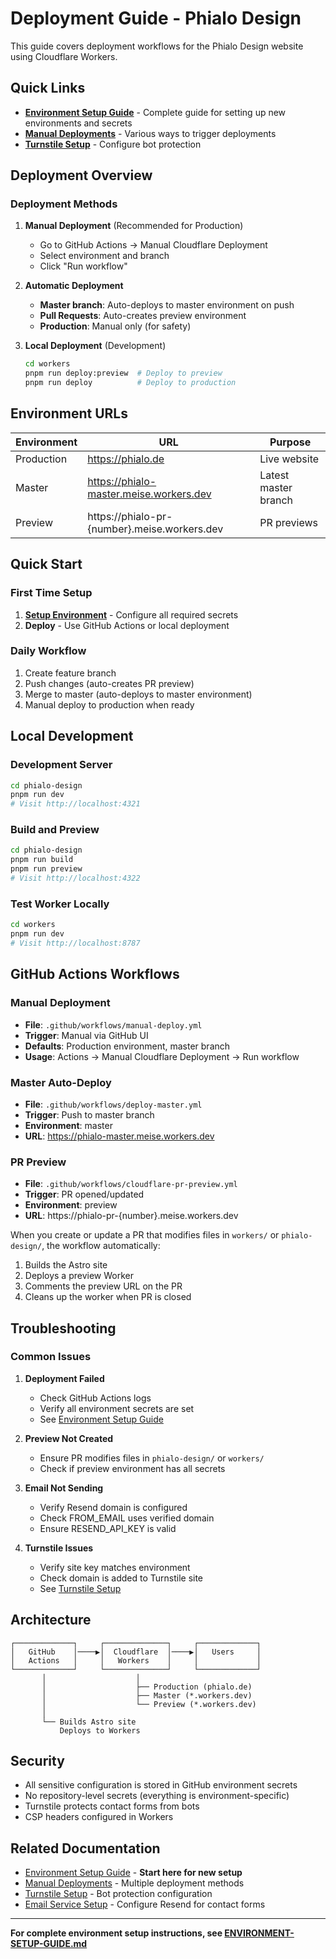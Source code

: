 # Deployment Guide - Phialo Design

This guide covers deployment workflows for the Phialo Design website using Cloudflare Workers.

## Quick Links

- **[Environment Setup Guide](./ENVIRONMENT-SETUP-GUIDE.md)** - Complete guide for setting up new environments and secrets
- **[Manual Deployments](./manual-deployments.md)** - Various ways to trigger deployments
- **[Turnstile Setup](./setup-turnstile-preclearance.md)** - Configure bot protection

## Deployment Overview

### Deployment Methods

1. **Manual Deployment** (Recommended for Production)
   - Go to GitHub Actions → Manual Cloudflare Deployment
   - Select environment and branch
   - Click "Run workflow"

2. **Automatic Deployment**
   - **Master branch**: Auto-deploys to master environment on push
   - **Pull Requests**: Auto-creates preview environment
   - **Production**: Manual only (for safety)

3. **Local Deployment** (Development)
   ```bash
   cd workers
   pnpm run deploy:preview  # Deploy to preview
   pnpm run deploy          # Deploy to production
   ```

## Environment URLs

| Environment | URL | Purpose |
|------------|-----|---------|
| Production | https://phialo.de | Live website |
| Master | https://phialo-master.meise.workers.dev | Latest master branch |
| Preview | https://phialo-pr-{number}.meise.workers.dev | PR previews |

## Quick Start

### First Time Setup
1. **[Setup Environment](./ENVIRONMENT-SETUP-GUIDE.md)** - Configure all required secrets
2. **Deploy** - Use GitHub Actions or local deployment

### Daily Workflow
1. Create feature branch
2. Push changes (auto-creates PR preview)
3. Merge to master (auto-deploys to master environment)
4. Manual deploy to production when ready

## Local Development

### Development Server
```bash
cd phialo-design
pnpm run dev
# Visit http://localhost:4321
```

### Build and Preview
```bash
cd phialo-design
pnpm run build
pnpm run preview
# Visit http://localhost:4322
```

### Test Worker Locally
```bash
cd workers
pnpm run dev
# Visit http://localhost:8787
```

## GitHub Actions Workflows

### Manual Deployment
- **File**: `.github/workflows/manual-deploy.yml`
- **Trigger**: Manual via GitHub UI
- **Defaults**: Production environment, master branch
- **Usage**: Actions → Manual Cloudflare Deployment → Run workflow

### Master Auto-Deploy
- **File**: `.github/workflows/deploy-master.yml`
- **Trigger**: Push to master branch
- **Environment**: master
- **URL**: https://phialo-master.meise.workers.dev

### PR Preview
- **File**: `.github/workflows/cloudflare-pr-preview.yml`
- **Trigger**: PR opened/updated
- **Environment**: preview
- **URL**: https://phialo-pr-{number}.meise.workers.dev

When you create or update a PR that modifies files in `workers/` or `phialo-design/`, the workflow automatically:
1. Builds the Astro site
2. Deploys a preview Worker
3. Comments the preview URL on the PR
4. Cleans up the worker when PR is closed

## Troubleshooting

### Common Issues

1. **Deployment Failed**
   - Check GitHub Actions logs
   - Verify all environment secrets are set
   - See [Environment Setup Guide](./ENVIRONMENT-SETUP-GUIDE.md)

2. **Preview Not Created**
   - Ensure PR modifies files in `phialo-design/` or `workers/`
   - Check if preview environment has all secrets

3. **Email Not Sending**
   - Verify Resend domain is configured
   - Check FROM_EMAIL uses verified domain
   - Ensure RESEND_API_KEY is valid

4. **Turnstile Issues**
   - Verify site key matches environment
   - Check domain is added to Turnstile site
   - See [Turnstile Setup](./setup-turnstile-preclearance.md)

## Architecture

```
┌─────────────┐     ┌──────────────┐     ┌─────────────┐
│   GitHub    │────▶│  Cloudflare  │────▶│   Users     │
│   Actions   │     │   Workers    │     │             │
└─────────────┘     └──────────────┘     └─────────────┘
       │                    │
       │                    ├── Production (phialo.de)
       │                    ├── Master (*.workers.dev)
       │                    └── Preview (*.workers.dev)
       │
       └── Builds Astro site
           Deploys to Workers
```

## Security

- All sensitive configuration is stored in GitHub environment secrets
- No repository-level secrets (everything is environment-specific)
- Turnstile protects contact forms from bots
- CSP headers configured in Workers

## Related Documentation

- [Environment Setup Guide](./ENVIRONMENT-SETUP-GUIDE.md) - **Start here for new setup**
- [Manual Deployments](./manual-deployments.md) - Multiple deployment methods
- [Turnstile Setup](./setup-turnstile-preclearance.md) - Bot protection configuration
- [Email Service Setup](./setup-email-service.md) - Configure Resend for contact forms

---

**For complete environment setup instructions, see [ENVIRONMENT-SETUP-GUIDE.md](./ENVIRONMENT-SETUP-GUIDE.md)**